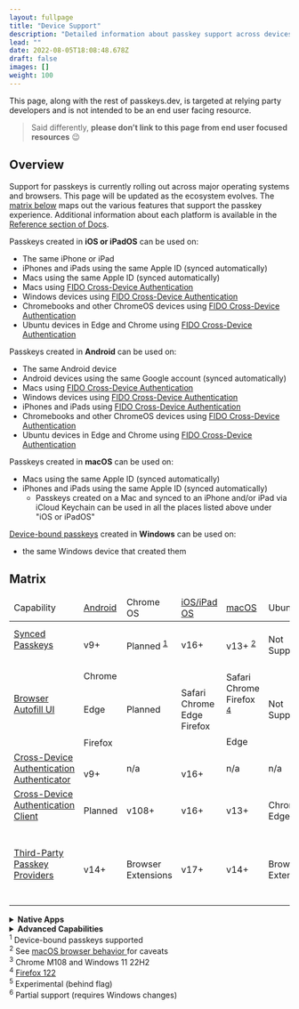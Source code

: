```yaml
---
layout: fullpage
title: "Device Support"
description: "Detailed information about passkey support across devices and ecosystems"
lead: ""
date: 2022-08-05T18:08:48.678Z
draft: false
images: []
weight: 100
---
```


This page, along with the rest of passkeys.dev, is targeted at relying party developers and is not intended to be an end user facing resource.

> Said differently, **please don’t link to this page from end user focused resources** 😉

## Overview

Support for passkeys is currently rolling out across major operating systems and browsers. This page will be updated as the ecosystem evolves. The [matrix below](#matrix) maps out the various features that support the passkey experience. Additional information about each platform is available in the [Reference section of Docs](/docs/reference/android).

Passkeys created in **iOS or iPadOS** can be used on:

- The same iPhone or iPad
- iPhones and iPads using the same Apple ID (synced automatically)
- Macs using the same Apple ID (synced automatically)
- Macs using [FIDO Cross-Device Authentication](/docs/reference/terms/#cross-device-authentication-cda)
- Windows devices using [FIDO Cross-Device Authentication](/docs/reference/terms/#cross-device-authentication-cda)
- Chromebooks and other ChromeOS devices using [FIDO Cross-Device Authentication](/docs/reference/terms/#cross-device-authentication-cda)
- Ubuntu devices in Edge and Chrome using [FIDO Cross-Device Authentication](/docs/reference/terms/#cross-device-authentication-cda)

Passkeys created in **Android** can be used on:

- The same Android device
- Android devices using the same Google account (synced automatically)
- Macs using [FIDO Cross-Device Authentication](/docs/reference/terms/#cross-device-authentication-cda)
- Windows devices using [FIDO Cross-Device Authentication](/docs/reference/terms/#cross-device-authentication-cda)
- iPhones and iPads using [FIDO Cross-Device Authentication](/docs/reference/terms/#cross-device-authentication-cda)
- Chromebooks and other ChromeOS devices using [FIDO Cross-Device Authentication](/docs/reference/terms/#cross-device-authentication-cda)
- Ubuntu devices in Edge and Chrome using [FIDO Cross-Device Authentication](/docs/reference/terms/#cross-device-authentication-cda)

Passkeys created in **macOS** can be used on:

- Macs using the same Apple ID (synced automatically)
- iPhones and iPads using the same Apple ID (synced automatically)
  - Passkeys created on a Mac and synced to an iPhone and/or iPad via iCloud Keychain can be used in all the places listed above under "iOS or iPadOS"

[Device-bound passkeys](/docs/reference/terms/#device-bound-passkey) created in **Windows** can be used on:

- the same Windows device that created them

## Matrix

<div id="device-support-table" class="table-responsive">
  <table class="table table-striped mt-0">
    <thead>
      <tr class="fw-bold">
        <td>Capability</td>
        <td class="text-center">
          <a href="/docs/reference/android/">Android</a>
        </td>
        <td class="text-center">Chrome OS</td>
        <td class="text-center">
          <a href="/docs/reference/ios/">iOS/iPad OS</a>
        </td>
        <td class="text-center"><a href="/docs/reference/macos/">macOS</a></td>
        <td class="text-center">Ubuntu</td>
        <td class="text-center">
          <a href="/docs/reference/windows/">Windows</a>
        </td>
      </tr>
    </thead>
    <tr>
      <td>
        <span class="fw-bold">
          <a href="../docs/reference/terms/#synced-passkey" target="_blank">
            Synced Passkeys
          </a>
        </span>
      </td>
      <td class="text-center">
        <i class="bi bi-check-circle-fill color-green fs-4"></i>
        <br />
        <span class="fs-6 text-muted">v9+</span>
      </td>
      <td class="text-center">
        <i class="bi bi-calendar-plus fs-4" title="Planned" alt="calendar icon"></i>
        <br />
        <span class="fs-6">
        Planned <sup><a href="#supone">1</a></sup>
        </span>
      </td>
      <td class="text-center">
        <i class="bi bi-check-circle-fill color-green fs-4"></i>
        <br />
        <span class="fs-6 text-muted">v16+</span>
      </td>
      <td class="text-center">
        <i class="bi bi-check-circle-fill color-green fs-4"></i>
        <br />
        <span class="fs-6 text-muted"> v13+ <sup><a href="#suptwo">2</a></sup>
      </td>
      <td class="text-center">
        <i class="bi bi-x-circle-fill color-red fs-4"></i>
        <br />
        <span class="fs-6 text-muted"> Not Supported </span>
      </td>
      <td class="text-center">
        <i class="bi bi-calendar-plus fs-4" title="Planned" alt="calendar icon"></i>
        <br />
        <span class="fs-6">
        Planned <sup><a href="#supone">1</a></sup>
        </span>
      </td>
    </tr>
    <tr>
      <td class="fw-bold">
        <a href="../docs/reference/terms/#autofill-ui" target="_blank">
          Browser Autofill UI
        </a>
      </td>
      <td class="text-center">
        <i class="bi bi-check-circle-fill color-green fs-4"></i>
        <span class="fs-6">
        <br />
        Chrome
        <br />
        <br />
        </span>
        <i class="bi bi-calendar-plus fs-4" title="Planned" alt="calendar icon"></i>
        <span class="fs-6">
        <br />
        Edge
        </span>
        <br />
        <br />
        <i class="bi bi-x-circle-fill color-red fs-4"></i>
        <span class="fs-6">
        <br />
        Firefox
        </span>
      </td>
      <td class="text-center">
        <i class="bi bi-calendar-plus fs-4" title="Planned" alt="calendar icon"></i>
        <span class="fs-6">
        <br />
        Planned
        </span>
      </td>
      <td class="text-center">
        <i class="bi bi-check-circle-fill color-green fs-4"></i>
        <span class="fs-6">
        <br />
        Safari
        <br />
        Chrome
        <br />
        Edge
        <br />
        Firefox
        </span>
      </td>
      <td class="text-center">
        <i class="bi bi-check-circle-fill color-green fs-4"></i>
        <span class="fs-6">
        <br />
        Safari
        <br />
        Chrome
        <br />
        Firefox <sup><a href="#supfour">4</a></sup>
        <br />
        <br />
        </span>
        <i class="bi bi-calendar-plus fs-4" title="Planned" alt="calendar icon"></i>
        <span class="fs-6">
        <br />
        Edge
        </span>
      </td>
      <td class="text-center">
        <i class="bi bi-x-circle-fill color-red fs-4"></i>
        <br />
        <span class="fs-6 text-muted">Not Supported</span>
      </td>
      <td class="text-center">
        <i class="bi bi-check-circle-fill color-green fs-4"></i>
        <span class="fs-6">
        <br />
        Chrome <sup><a href="#supthree">3</a></sup>
        <br />
        Firefox <sup><a href="#supfour">4</a></sup>
        </span>
        <br />
        <br />
        <i class="bi bi-calendar-plus fs-4" title="Planned" alt="calendar icon"></i>
        <span class="fs-6">
        <br />
        Edge
        </span>
      </td>
    </tr>
    <tr class="align-middle">
      <td>
        <a href="../docs/reference/terms/#cross-device-authentication-cda" target="_blank">
          Cross-Device Authentication
        </a>
        <br />
        <a href="../docs/reference/terms/#cda-authenticator" target="_blank">
          <span class="fst-italic fw-bold">Authenticator</span>
        </a>
      </td>
      <td class="text-center">
        <i class="bi bi-check-circle-fill color-green fs-4"></i>
        <br />
        <span class="fs-6 text-muted">v9+</span>
      </td>
      <td class="text-center">
        <span class="fs-6 text-muted">n/a</span>
      </td>
      <td class="text-center">
        <i class="bi bi-check-circle-fill color-green fs-4"></i>
        <br />
        <span class="fs-6 text-muted">v16+</span>
      </td>
      <td class="text-center"><span class="fs-6 text-muted">n/a</span></td>
      <td class="text-center"><span class="fs-6 text-muted">n/a</span></td>
      <td class="text-center"><span class="fs-6 text-muted">n/a</span></td>
    </tr>
    <tr>
      <td>
        <a href="../docs/reference/terms/#cross-device-authentication-cda" target="_blank">
          Cross-Device Authentication
        </a>
        <br />
        <a href="../docs/reference/terms/#cda-client" target="_blank">
          <span class="fst-italic fw-bold">Client</span>
        </a>
      </td>
      <td class="text-center">
        <i class="bi bi-calendar-plus fs-4" title="Planned" alt="calendar icon"></i>
        <br />
        <span class="fs-6">Planned</span>
      </td>
      <td class="text-center">
        <i class="bi bi-check-circle-fill color-green fs-4"></i>
        <br />
        <span class="fs-6 text-muted">v108+</span>
      </td>
      <td class="text-center">
        <i class="bi bi-check-circle-fill color-green fs-4"></i>
        <br />
        <span class="fs-6 text-muted">v16+</span>
      </td>
      <td class="text-center">
        <i class="bi bi-check-circle-fill color-green fs-4"></i>
        <br />
        <span class="fs-6 text-muted">v13+</span>
      </td>
      <td class="text-center">
        <i class="bi bi-check-circle-fill color-green fs-4"></i>
        <span class="fs-6"><br />Chrome<br />Edge</span>
      </td>
      <td class="text-center">
        <i class="bi bi-check-circle-fill color-green fs-4"></i>
        <br />
        <span class="fs-6 text-muted">v23H2+</span>
      </td>
    </tr>
    <tr>
      <td>
        <a href="../docs/reference/terms/#third-party-passkey-provider" target="_blank">
          Third-Party Passkey Providers
        </a>
      </td>
      <td class="text-center">
        <i class="bi bi-check-circle-fill color-green fs-4"></i>
        <br />
        <span class="fs-6 text-muted">v14+</span>
      </td>
      <td class="text-center">
        <i class="bi bi-check-circle text-muted fs-4"></i>
        <br />
        <span class="fs-6 text-muted">Browser<br>Extensions</span>
      </td>
      <td class="text-center">
        <i class="bi bi-check-circle-fill color-green fs-4" title="Supported" alt="green check"></i>
        <br />
        <span class="fs-6 text-muted">v17+</span>
      </td>
      <td class="text-center">
        <i class="bi bi-check-circle-fill color-green fs-4" title="Supported" alt="green check"></i>
        <br />
        <span class="fs-6 text-muted">v14+</span>
      </td>
      <td class="text-center">
        <i class="bi bi-check-circle text-muted fs-4"></i>
        <br />
        <span class="fs-6 text-muted">Browser<br>Extensions</span>
      </td>
      <td class="text-center">
        <i class="bi bi-check-circle text-muted fs-4"></i>
        <br />
        <span class="fs-6 text-muted">Browser<br>Extensions</span>
        <br />
        <br />
        <i class="bi bi-calendar-plus fs-4" title="Planned" alt="calendar icon"></i>
        <br />
        <span class="fs-6">Native Planned</span>
      </td>
    </tr>
  </table>
  <details>
    <summary><strong>Native Apps</strong></summary>
    <div id="device-support-table" class="table-responsive">
      <table class="table table-striped mt-0">
        <thead>
          <tr>
            <td>Invocation Method</td>
            <td class="text-center fw-bold">
              <a href="/docs/reference/android/">Android</a>
            </td>
            <td class="text-center fw-bold">Chrome OS</td>
            <td class="text-center fw-bold">
              <a href="/docs/reference/ios/">iOS/iPad OS</a>
            </td>
            <td class="text-center fw-bold">
              <a href="/docs/reference/macos/">macOS</a>
            </td>
            <td class="text-center fw-bold">Ubuntu</td>
            <td class="text-center fw-bold">
              <a href="/docs/reference/windows/">Windows</a>
            </td>
          </tr>
          <tr class="align-middle">
            <td class="fw-bold">
                Native Platform APIs
            </td>
            <td class="text-center">
              <i class="bi bi-check-circle-fill color-green fs-4"></i>
            </td>
            <td class="text-center">
              <span class="fs-6 text-muted">n/a</span>
            </td>
            <td class="text-center">
              <i class="bi bi-check-circle-fill color-green fs-4"></i>
            </td>
            <td class="text-center">
              <i class="bi bi-check-circle-fill color-green fs-4"></i>
            </td>
            <td class="text-center">
              <i class="bi bi-x-circle-fill color-red fs-4"></i>
              <br />
              <span class="fs-6 text-muted">Not Supported</span>
            </td>
            <td class="text-center">
              <i class="bi bi-check-circle-fill color-green fs-4"></i>
            </td>
          </tr>
          <tr class="align-middle">
            <td class="fw-bold">
              System WebView
            </td>
            <td class="text-center">
              <i class="bi bi-check-circle-fill color-green fs-4"></i>
              <br />
              <span class="fs-6 text-muted">Chrome<br>Custom Tabs</span>
            </td>
            <td class="text-center"><span class="fs-6 text-muted">n/a</span></td>
            <td class="text-center">
              <i class="bi bi-check-circle-fill color-green fs-4"></i>
              <br />
              <span class="fs-6 text-muted">ASWebAuthentication<wbr>Session</span>
            </td>
            <td class="text-center"><span class="fs-6 text-muted">n/a</span></td>
            <td class="text-center"><span class="fs-6 text-muted">n/a</span></td>
            <td class="text-center">
              <i class="bi bi-check-circle-fill color-green fs-4"></i>
              <br />
              <span class="fs-6 text-muted">Edge WebView2</span>
            </td>
          </tr>
          <tr class="align-middle">
            <td class="fw-bold">
              Embedded WebView
            </td>
            <td class="text-center">
              <i class="bi bi-x-circle-fill color-red fs-4"></i>
              <br />
              <span class="fs-6 text-muted">Not Supported</span>
            </td>
            <td class="text-center"><span class="fs-6 text-muted">n/a</span></td>
            <td class="text-center">
              <i class="bi bi-x-circle-fill color-red fs-4"></i>
              <br />
              <span class="fs-6 text-muted">Not Supported</span>
            </td>
            <td class="text-center">
              <i class="bi bi-x-circle-fill color-red fs-4"></i>
              <br />
              <span class="fs-6 text-muted">Not Supported</span>
            </td>
            <td class="text-center"><span class="fs-6 text-muted">n/a</span></td>
            <td class="text-center">
              <i class="bi bi-x-circle-fill color-red fs-4"></i>
              <br />
              <span class="fs-6 text-muted">Not Supported</span>
            </td>
          </tr>
        </thead>
      </table>
    </div>
  </details>
  <details>
    <summary><strong>Advanced Capabilities</strong></summary>
    <div id="device-support-table" class="table-responsive">
      <table class="table table-striped mt-0">
        <thead>
          <tr class="fw-bold">
            <td>Capability</td>
            <td class="text-center">
              <a href="/docs/reference/android/">Android</a>
            </td>
            <td class="text-center">Chrome OS</td>
            <td class="text-center">
              <a href="/docs/reference/ios/">iOS/iPad OS</a>
            </td>
            <td class="text-center">
              <a href="/docs/reference/macos/">macOS</a>
            </td>
            <td class="text-center">Ubuntu</td>
            <td class="text-center">
              <a href="/docs/reference/windows/">Windows</a>
            </td>
          </tr>
          <tr class="align-middle">
            <td class="fw-bold">
              <a href="../docs/reference/terms/#device-bound-passkey" target="_blank">
                <span class="fst-italic">Device-bound</span> Passkeys
              </a>
            </td>
            <td class="text-center">
              <i class="bi bi-x-circle-fill color-red fs-4"></i>
              <br />
              <span class="fs-6 text-muted">Not Supported</span>
            </td>
            <td class="text-center">
              <i class="bi bi-x-circle-fill color-red fs-4"></i>
              <br />
              <span class="fs-6 text-muted">Not Supported</span>
            </td>
            <td class="text-center">
              <i class="bi bi-usb-drive fs-4"></i>
              <br />
              <span class="fs-6">on security keys</span>
            </td>
            <td class="text-center">
              <i class="bi bi-usb-drive fs-4"></i>
              <br />
              <span class="fs-6">on security keys</span>
            </td>
            <td class="text-center">
              <i class="bi bi-usb-drive fs-4"></i>
              <br />
              <span class="fs-6">on security keys</span>
            </td>
            <td class="text-center">
              <i class="bi bi-check-circle-fill color-green fs-4"></i>
            </td>
          </tr>
          <tr class="align-middle">
            <td class="fw-bold">
                Client Hints
            </td>
            <td class="text-center">
              <i class="bi bi-x-circle-fill color-red fs-4"></i>
              <br />
              <span class="fs-6 text-muted">Not Supported</span>
            </td>
            <td class="text-center">
              <i class="bi bi-wrench-adjustable-circle-fill fs-4"></i>
              <br />
              <span class="fs-6">Chrome</span> <sup><a href="#supfive">5</a></sup>
            </td>
            <td class="text-center">
              <i class="bi bi-x-circle-fill color-red fs-4"></i>
              <br />
              <span class="fs-6 text-muted">Not Supported</span>
            </td>
            <td class="text-center">
              <i class="bi bi-wrench-adjustable-circle-fill fs-4"></i>
              <span class="fs-6">
              <br />
              Chrome <sup><a href="#supfive">5</a></sup>
              <br />
              Edge <sup><a href="#supfive">5</a></sup>
              <br />
              <br />
              <i class="bi bi-x-circle-fill color-red fs-4"></i>
              <br />
              Safari
              <br />
              Firefox
              </span>
            </td>
            <td class="text-center">
              <i class="bi bi-wrench-adjustable-circle-fill fs-4"></i>
              <span class="fs-6">
              <br />
              Chrome <sup><a href="#supfive">5</a></sup>
              <br />
              Edge <sup><a href="#supfive">5</a></sup>
              <br />
              <br />
              <i class="bi bi-x-circle-fill color-red fs-4"></i>
              <br />
              Firefox
              <br />
              <br />
              </span>
            </td>
            <td class="text-center">
              <i class="bi bi-wrench-adjustable-circle-fill fs-4"></i>
              <span class="fs-6">
              <br />
              Chrome <sup><a href="#supfive">5</a> <a href="#supsix">6</a></sup>
              <br />
              Edge <sup><a href="#supfive">5</a> <a href="#supsix">6</a></sup>
              <br />
              <br />
              <i class="bi bi-x-circle-fill color-red fs-4"></i>
              <br />
              Firefox
              <br />
              <br />
              </span>
            </td>
          </tr>
          <tr class="align-middle">
            <td class="fw-bold">
              <a href="../docs/reference/terms/#attestation" target="_blank">
                Device-bound Passkey Attestation
              </a>
            </td>
            <td class="text-center"><span class="fs-6 text-muted">n/a</span></td>
            <td class="text-center"><span class="fs-6 text-muted">n/a</span></td>
            <td class="text-center"><span class="fs-6 text-muted">n/a</span></td>
            <td class="text-center"><span class="fs-6 text-muted">n/a</span></td>
            <td class="text-center"><span class="fs-6 text-muted">n/a</span></td>
            <td class="text-center">
              <i class="bi bi-check-circle-fill color-green fs-4"></i>
            </td>
          </tr>
          <tr class="align-middle">
            <td class="fw-bold">
              <a href="../docs/reference/terms/#attestation" target="_blank">
                Synced Passkey Attestation
              </a>
            </td>
            <td class="text-center">
              <i class="bi bi-x-circle-fill color-red fs-4"></i>
              <br />
              <span class="fs-6 text-muted">Not Supported</span>
            </td>
            <td class="text-center"><span class="fs-6 text-muted">n/a</span></td>
            <td class="text-center">
              <i class="bi bi-x-circle-fill color-red fs-4"></i>
              <br />
              <span class="fs-6 text-muted">Not Supported</span>
            </td>
            <td class="text-center">
              <i class="bi bi-x-circle-fill color-red fs-4"></i>
              <br />
              <span class="fs-6 text-muted">Not Supported</span>
            </td>
            <td class="text-center"><span class="fs-6 text-muted">n/a</span></td>
            <td class="text-center"><span class="fs-6 text-muted">n/a</span></td>
          </tr>
        </thead>
      </table>
    </div>
  </details>
</div>
<div class="text-end mb-5 mt-5">
  <sup id="supone">1</sup>
  Device-bound passkeys supported
  <br />
  <sup id="suptwo">2</sup>
  See
  <a href="/docs/reference/macos/#browser-behavior" target="_blank">
    macOS browser behavior
  </a>
  for caveats
  <br />
  <sup id="supthree">3</sup>
  Chrome M108 and Windows 11 22H2
  <br />
  <sup id="supfour">4</sup>
  <a href="https://www.mozilla.org/en-US/firefox/122.0/releasenotes/" target="_blank">
    Firefox 122
  </a>
  <br />
  <sup id="supfive">5</sup>
  Experimental (behind flag)
  <br />
  <sup id="supsix">6</sup>
  Partial support (requires Windows changes)
</div>
